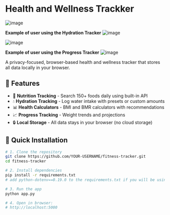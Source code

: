 # Health and Wellness Trackker

![image](https://github.com/user-attachments/assets/5e6a2c53-bbd8-40a1-ae4f-0fbcd3770c49)

**Example of user using the Hydration Tracker**
![image](https://github.com/user-attachments/assets/59d41ddb-de65-4ec9-8abb-98c3b0c17b04)

![image](https://github.com/user-attachments/assets/e3c80009-5ab6-4dca-b41a-17d8fc1155b4)

**Example of user using the Progress Tracker**
![image](https://github.com/user-attachments/assets/f9a42632-34ed-4627-b277-f2c597dbd540)




A privacy-focused, browser-based health and wellness tracker that stores all data locally in your browser.

## 🌟 Features

- 🍎 **Nutrition Tracking** - Search 150+ foods daily using built-in API
- 💧 **Hydration Tracking** - Log water intake with presets or custom amounts
- 📊 **Health Calculators** - BMI and BMR calculators with recommendations
- 📈 **Progress Tracking** - Weight trends and projections
- 🔒 **Local Storage** - All data stays in your browser (no cloud storage)

## 🚀 Quick Installation

```bash
# 1. Clone the repository
git clone https://github.com/YOUR-USERNAME/fitness-tracker.git
cd fitness-tracker

# 2. Install dependencies
pip install -r requirements.txt
# add python-dotenv==0.19.0 to the requirements.txt if you will be using a custom API key

# 3. Run the app
python app.py

# 4. Open in browser:
# http://localhost:5000
